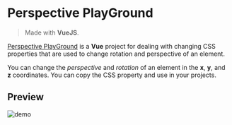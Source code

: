
# Perspective PlayGround
> Made with **VueJS**.

<ins>Perspective PlayGround</ins> is a **Vue** project for dealing with changing CSS properties that are used to change rotation and perspective of an element.

You can change the *perspective* and *rotation* of an element in the **x**, **y**, and **z** coordinates.
You can copy the CSS property and use in your projects.

## Preview

![demo](https://user-images.githubusercontent.com/13501074/120830620-5eefa880-c567-11eb-8dc4-29d7b51bc15c.gif)
